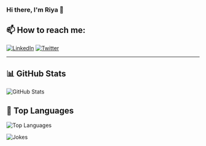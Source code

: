 ### Hi there, I'm Riya 👋  

## 📫 How to reach me:  
[![LinkedIn](https://img.shields.io/badge/-LinkedIn-blue?style=flat-square&logo=linkedin)](https://www.linkedin.com/in/riyageorge2000) 
[![Twitter](https://img.shields.io/badge/-Twitter-blue?style=flat-square&logo=twitter)](https://twitter.com/riyageorge2000)
<!-- ![GitHub Followers](https://img.shields.io/github/followers/riyageorge2000?style=flat-square) -->
<!-- ![Profile Views](https://komarev.com/ghpvc/?username=riyageorge2000&color=blue) -->
---

## 📊 GitHub Stats  
![GitHub Stats](https://github-readme-stats.vercel.app/api?username=riyageorge2000&show_icons=true&theme=tokyonight)

## 🚀 Top Languages  
![Top Languages](https://github-readme-stats.vercel.app/api/top-langs/?username=riyageorge2000&layout=compact&theme=tokyonight)

![Jokes](https://readme-jokes.vercel.app/api)

